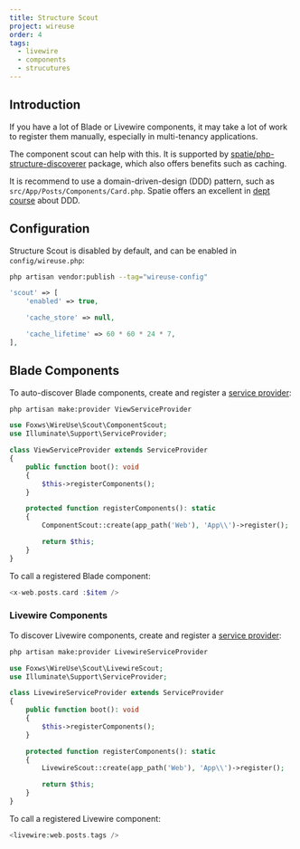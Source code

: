 ```yaml
---
title: Structure Scout
project: wireuse
order: 4
tags:
  - livewire
  - components
  - strucutures
---
```


## Introduction

If you have a lot of Blade or Livewire components, it may take a lot of work to register them manually, especially in multi-tenancy applications.

The component scout can help with this. It is supported by [spatie/php-structure-discoverer](https://github.com/spatie/php-structure-discoverer) package, which also offers benefits such as caching.

It is recommend to use a domain-driven-design (DDD) pattern, such as `src/App/Posts/Components/Card.php`. Spatie offers an excellent in [dept course](https://spatie.be/products/laravel-beyond-crud) about DDD.

## Configuration

Structure Scout is disabled by default, and can be enabled in `config/wireuse.php`:

```bash
php artisan vendor:publish --tag="wireuse-config"
```

```php
'scout' => [
    'enabled' => true,

    'cache_store' => null,

    'cache_lifetime' => 60 * 60 * 24 * 7,
],
```

## Blade Components

To auto-discover Blade components, create and register a [service provider](https://laravel.com/docs/11.x/providers):

```bash
php artisan make:provider ViewServiceProvider
```

```php
use Foxws\WireUse\Scout\ComponentScout;
use Illuminate\Support\ServiceProvider;

class ViewServiceProvider extends ServiceProvider
{
    public function boot(): void
    {
        $this->registerComponents();
    }

    protected function registerComponents(): static
    {
        ComponentScout::create(app_path('Web'), 'App\\')->register();

        return $this;
    }
}
```

To call a registered Blade component:

```php
<x-web.posts.card :$item />
```

### Livewire Components

To discover Livewire components, create and register a [service provider](https://laravel.com/docs/11.x/providers):

```bash
php artisan make:provider LivewireServiceProvider
```

```php
use Foxws\WireUse\Scout\LivewireScout;
use Illuminate\Support\ServiceProvider;

class LivewireServiceProvider extends ServiceProvider
{
    public function boot(): void
    {
        $this->registerComponents();
    }

    protected function registerComponents(): static
    {
        LivewireScout::create(app_path('Web'), 'App\\')->register();

        return $this;
    }
}
```

To call a registered Livewire component:

```php
<livewire:web.posts.tags />
```
